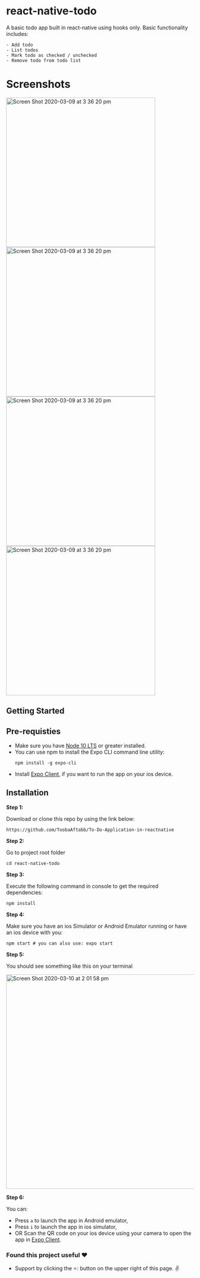 # react-native-todo

A basic todo app built in react-native using hooks only. Basic functionality includes:
    
    - Add todo
    - List todos
    - Mark todo as checked / unchecked 
    - Remove todo from todo list
    
# Screenshots
<p>
<img width="400" alt="Screen Shot 2020-03-09 at 3 36 20 pm" src="https://user-images.githubusercontent.com/9260574/76278060-bf4d5700-62de-11ea-87a2-961f8f50ca20.PNG">
<img width="400" alt="Screen Shot 2020-03-09 at 3 36 20 pm" src="https://user-images.githubusercontent.com/9260574/76278066-c2484780-62de-11ea-95a6-1f2d51164b9a.PNG">
<img width="400" alt="Screen Shot 2020-03-09 at 3 36 20 pm" src="https://user-images.githubusercontent.com/9260574/76278069-c4aaa180-62de-11ea-80fa-65b39f536370.PNG">
<img width="400" alt="Screen Shot 2020-03-09 at 3 36 20 pm" src="https://user-images.githubusercontent.com/9260574/76278073-c83e2880-62de-11ea-8a18-404530de4fca.PNG">
</p>
    
## Getting Started

## Pre-requisties
  - Make sure you have [Node 10 LTS](https://nodejs.org/en/download/) or greater installed.
  - You can use npm to install the Expo CLI command line utility:
      ```
      npm install -g expo-cli
      ```
  - Install [Expo Client](https://apps.apple.com/au/app/expo-client/id982107779), if you want to run the app on your ios device.
  
## Installation

**Step 1:**

Download or clone this repo by using the link below:

```
https://github.com/ToobaAftabb/To-Do-Application-in-reactnative
```

**Step 2:**

Go to project root folder
``` 
cd react-native-todo
```

**Step 3:**

Execute the following command in console to get the required dependencies: 

``` 
npm install
```
**Step 4:**

Make sure you have an ios Simulator or Android Emulator running or have an ios device with you:

``` 
npm start # you can also use: expo start
```

**Step 5:**

You should see something like this on your terminal
<p>
  <img width="574" alt="Screen Shot 2020-03-10 at 2 01 58 pm" src="https://user-images.githubusercontent.com/9260574/76275585-c2911480-62d7-11ea-99c4-ffb17a82b614.png">
</p>

**Step 6:**

You can:
- Press `a` to launch the app in Android emulator,
- Press `i` to launch the app in ios simulator,
- OR Scan the QR code on your ios device using your camera to open the app in [Expo Client](https://apps.apple.com/au/app/expo-client/id982107779).

### Found this project useful ❤️
* Support by clicking the ⭐️: button on the upper right of this page.  ✌️
